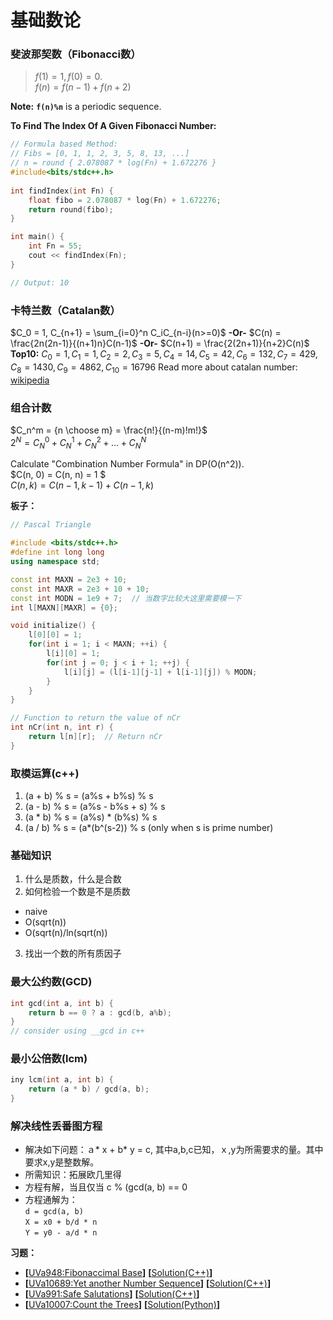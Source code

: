 # 基础数论
### 斐波那契数（Fibonacci数）
> $f(1) = 1, f(0) = 0.$   
$f(n) = f(n-1) + f(n+2)$   
  
**Note:** **`f(n)%n`** is a periodic sequence.  
  
**To Find The Index Of A Given Fibonacci Number:**  
```c++
// Formula based Method: 
// Fibs = [0, 1, 1, 2, 3, 5, 8, 13, ...]
// n = round { 2.078087 * log(Fn) + 1.672276 }
#include<bits/stdc++.h> 
  
int findIndex(int Fn) { 
    float fibo = 2.078087 * log(Fn) + 1.672276; 
    return round(fibo); 
} 

int main() { 
    int Fn = 55; 
    cout << findIndex(Fn); 
} 

// Output: 10
```

### 卡特兰数（Catalan数）
$C_0 = 1, C_{n+1} = \sum_{i=0}^n C_iC_{n-i}(n>=0)$  **-Or-**  $C(n) = \frac{2n(2n-1)}{(n+1)n}C(n-1)$ **-Or-** $C(n+1) = \frac{2(2n+1)}{n+2}C(n)$  
**Top10:** $C_0 = 1, C_1 = 1, C_2 = 2, C_3 = 5, C_4 = 14, C_5 = 42, C_6 = 132, C_7 = 429, C_8 = 1430, C_9 = 4862, C_{10} = 16796$
Read more about catalan number: [wikipedia](https://en.wikipedia.org/wiki/Catalan_number)

### 组合计数
$C_n^m = {n \choose m} = \frac{n!}{(n-m)!m!}$  
$2^N = C_N^0 + C_N^1 + C_N^2 + \dots + C_N^N$  
  
Calculate "Combination Number Formula" in DP(O(n^2)).  
$C(n, 0) = C(n, n) = 1 $  
$C(n, k) = C(n-1, k-1) + C(n-1, k)$

**板子：**  
```c++
// Pascal Triangle

#include <bits/stdc++.h>
#define int long long
using namespace std;

const int MAXN = 2e3 + 10;
const int MAXR = 2e3 + 10 + 10;
const int MODN = 1e9 + 7;  // 当数字比较大这里需要模一下
int l[MAXN][MAXR] = {0};

void initialize() {
    l[0][0] = 1;
    for(int i = 1; i < MAXN; ++i) {
        l[i][0] = 1;
        for(int j = 0; j < i + 1; ++j) {
            l[i][j] = (l[i-1][j-1] + l[i-1][j]) % MODN;
        }
    }
}

// Function to return the value of nCr 
int nCr(int n, int r) {
    return l[n][r];  // Return nCr 
}
```

### 取模运算(c++)
1. (a + b) % s = (a%s + b%s) % s
2. (a - b) % s = (a%s - b%s + s) % s
3. (a * b) % s = (a%s) * (b%s) % s
4. (a / b) % s = (a*(b^(s-2)) % s (only when s is prime number)

### 基础知识
1. 什么是质数，什么是合数
2. 如何检验一个数是不是质数
* naive
* O(sqrt(n))
* O(sqrt(n)/ln(sqrt(n))

3. 找出一个数的所有质因子

### 最大公约数(GCD)
```c++
int gcd(int a, int b) {
    return b == 0 ? a : gcd(b, a%b);
}
// consider using __gcd in c++
```

### 最小公倍数(lcm)
```c++
iny lcm(int a, int b) {
    return (a * b) / gcd(a, b);
}
```
### 解决线性丢番图方程
* 解决如下问题：ａ* x + b* y = c, 其中a,b,c已知，ｘ,y为所需要求的量。其中要求x,y是整数解。
* 所需知识：拓展欧几里得
* 方程有解，当且仅当 c % (gcd(a, b) == 0
* 方程通解为：　　  
`d = gcd(a, b)`  
`X = x0 + b/d * n`  
`Y = y0 - a/d * n`


**习题：**  
* **[**[UVa948:Fibonaccimal Base](https://vjudge.net/problem/UVA-948)**]** **[**[Solution(C++)][1]**]**
* **[**[UVa10689:Yet another Number Sequence](https://vjudge.net/problem/UVA-10689)**]** **[**[Solution(C++)][2]**]**
* **[**[UVa991:Safe Salutations](https://vjudge.net/problem/UVA-991)**]** **[**[Solution(C++)][3]**]**
* **[**[UVa10007:Count the Trees](https://vjudge.net/problem/UVA-10007)**]** **[**[Solution(Python)][4]**]**

[1]: https://github.com/Huixxi/Algorithm-with-Cplusplus/blob/master/Week14-%E5%9F%BA%E7%A1%80%E6%95%B0%E8%AE%BA/UVA948_Fibonaccimal_Base.cpp
[2]: https://github.com/Huixxi/Algorithm-with-Cplusplus/blob/master/Week14-%E5%9F%BA%E7%A1%80%E6%95%B0%E8%AE%BA/Uva10689_Yet_another_Number_Sequence.cpp
[3]: https://github.com/Huixxi/Algorithm-with-Cplusplus/blob/master/Week14-%E5%9F%BA%E7%A1%80%E6%95%B0%E8%AE%BA/Uva991_Safe_Salutations.cpp
[4]: https://github.com/Huixxi/Algorithm-with-Cplusplus/blob/master/Week14-%E5%9F%BA%E7%A1%80%E6%95%B0%E8%AE%BA/Uva10007_Count_the_Trees.py
